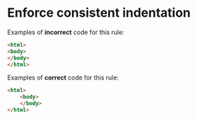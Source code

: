 # Enforce consistent indentation

Examples of **incorrect** code for this rule:

```html
<html>
<body>
</body>
</html>
```

Examples of **correct** code for this rule:

```html
<html>
    <body>
    </body>
</html>
```
